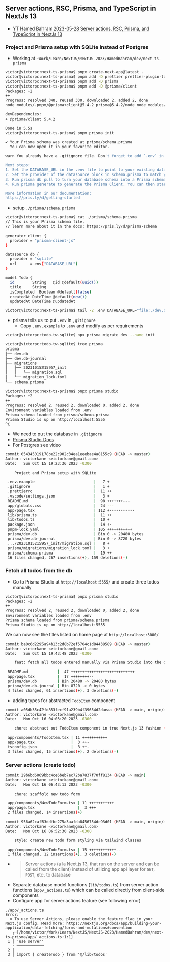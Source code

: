 ## Server actions, RSC, Prisma, and TypeScript in NextJs 13

- [YT Hamed Bahram 2023-05-28 Server actions, RSC, Prisma, and TypeScript in NextJs 13](https://youtu.be/8e35eo447Zw?si=RuvpkUrczzCDMWAl)

### Project and Prisma setup with SQLite instead of Postgres

- Working at `~Work/Learn/NextJS/NextJS-2023/HamedBahram/dev/next-ts-prisma`

```bash
victor@victorpc:next-ts-prisma$ pnpx create-next-app@latest .
victor@victorpc:next-ts-prisma$ pnpm add -D prettier prettier-plugin-tailwindcss
victor@victorpc:next-ts-prisma$ pnpm add -D prisma
victor@victorpc:next-ts-prisma$ pnpm add -D @prisma/client
Packages: +2
++
Progress: resolved 340, reused 330, downloaded 2, added 2, done
node_modules/.pnpm/@prisma+client@5.4.2_prisma@5.4.2/node_node_modules/.pnpm/@prisma+client@5.4.2_prisma@5.4.2/node_modules/@prisma/client: Running postinstall script, done in 518ms

devDependencies:
+ @prisma/client 5.4.2

Done in 5.5s
victor@victorpc:next-ts-prisma$ pnpm prisma init

✔ Your Prisma schema was created at prisma/schema.prisma
  You can now open it in your favorite editor.

warn You already have a .gitignore file. Don't forget to add `.env` in it to not commit any private information.

Next steps:
1. Set the DATABASE_URL in the .env file to point to your existing database. If your database has no tables yet, read https://pris.ly/d/getting-started
2. Set the provider of the datasource block in schema.prisma to match your database: postgresql, mysql, sqlite, sqlserver, mongodb or cockroachdb.
3. Run prisma db pull to turn your database schema into a Prisma schema.
4. Run prisma generate to generate the Prisma Client. You can then start querying your database.

More information in our documentation:
https://pris.ly/d/getting-started
```

- setup `./prisma/schema.prisma`

```bash
victor@victorpc:next-ts-prisma$ cat ./prisma/schema.prisma
// This is your Prisma schema file,
// learn more about it in the docs: https://pris.ly/d/prisma-schema

generator client {
  provider = "prisma-client-js"
}

datasource db {
  provider = "sqlite"
  url      = env("DATABASE_URL")
}

model Todo {
  id        String   @id @default(uuid())
  title     String
  isCompleted  Boolean @default(false)
  createdAt DateTime @default(now())
  updatedAt DateTime @updatedAt

victor@victorpc:next-ts-prisma$ tail -2 .env DATABASE_URL="file:./dev.db
```

- prisma tells us to put `.env` in `,gitignore`
  - Copy `.env.example` to `.env` and modify as per requirements

```bash
victor@victorpc:todo-tw-sqlite$ npx prisma migrate dev --name init

victor@victorpc:todo-tw-sqlite$ tree prisma
prisma
├── dev.db
├── dev.db-journal
├── migrations
│   ├── 20231015215957_init
│   │   └── migration.sql
│   └── migration_lock.toml
└── schema.prisma

victor@victorpc:next-ts-prisma$ pnpx prisma studio
Packages: +2
++
Progress: resolved 2, reused 2, downloaded 0, added 2, done
Environment variables loaded from .env
Prisma schema loaded from prisma/schema.prisma
Prisma Studio is up on http://localhost:5555
^C
```

- We need to put the database in `.gitignore`
- [Prisma Studio Docs](https://www.prisma.io/docs/concepts/components/prisma-studio)
- For Postgres see video

```bash
commit 054345019178be22c902c34ea1eeebae4a8155c9 (HEAD -> master)
Author: victorkane <victorkane@gmail.com>
Date:   Sun Oct 15 19:23:36 2023 -0300

    Project and Prisma setup with SQLite

 .env.example                          |   7 +
 .gitignore                            |   1 +
 .prettierrc                           |  11 ++
 .vscode/settings.json                 |   3 +
 README.md                             |  98 +++++++---
 app/globals.css                       |  24 ---
 app/page.tsx                          | 112 +-----------
 lib/prisma.ts                         |  11 ++
 lib/todos.ts                          |  10 +
 package.json                          |  14 +-
 pnpm-lock.yaml                        | 105 +++++++++++
 prisma/dev.db                         | Bin 0 -> 20480 bytes
 prisma/dev.db-journal                 | Bin 0 -> 8720 bytes
 .../20231015215957_init/migration.sql |   8 +
 prisma/migrations/migration_lock.toml |   3 +
 prisma/schema.prisma                  |  19 ++
 16 files changed, 267 insertions(+), 159 deletions(-)
```

### Fetch all todos from the db

- Go to Prisma Studio at `http://localhost:5555/` and create three todos
  manually

```bash
victor@victorpc:next-ts-prisma$ pnpx prisma studio
Packages: +2
++
Progress: resolved 2, reused 2, downloaded 0, added 2, done
Environment variables loaded from .env
Prisma schema loaded from prisma/schema.prisma
Prisma Studio is up on http://localhost:5555
```

We can now see the titles listed on home page at `http://localhost:3000/`

```bash
commit ba0c6d2295a94b13c2d8b72ef5704c1d84438589 (HEAD -> master)
Author: victorkane <victorkane@gmail.com>
Date:   Sun Oct 15 19:43:48 2023 -0300

    feat: fetch all todos entered manually via Prisma Studio into the database

 README.md             |  47 ++++++++++++++++++++++++++++
 app/page.tsx          |  17 ++++++++--
 prisma/dev.db         | Bin 20480 -> 20480 bytes
 prisma/dev.db-journal | Bin 8720 -> 0 bytes
 4 files changed, 61 insertions(+), 3 deletions(-)
```

- adding types for abstracted `TodoItem` component

```bash
commit a05db35c42fd853fecf91a239b4f39654d2daeaa (HEAD -> main, origin/main)
Author: victorkane <victorkane@gmail.com>
Date:   Mon Oct 16 04:03:20 2023 -0300

    chore: abstract out TodoItem component in true Next.js 13 fashion (adding types, working with types)

 app/components/TodoItem.tsx | 11 +++++++++++
 app/page.tsx                |  3 ++-
 tsconfig.json               |  3 ++-
 3 files changed, 15 insertions(+), 2 deletions(-)
```

### Server actions (create todo)

```bash
commit 29b6bd6069bbc4ce6beb7ec72ba7837f70ff8134 (HEAD -> main)
Author: victorkane <victorkane@gmail.com>
Date:   Mon Oct 16 06:43:13 2023 -0300

    chore: scaffold new todo form

 app/components/NewTodoForm.tsx | 11 +++++++++++
 app/page.tsx                   |  3 +++
 2 files changed, 14 insertions(+)
```

```bash
commit 956a62caf53ddfbc275a3aafda8456754dc93d01 (HEAD -> main, origin/main)
Author: victorkane <victorkane@gmail.com>
Date:   Mon Oct 16 06:52:30 2023 -0300

    style: create new todo form styling via tailwind classes

 app/components/NewTodoForm.tsx | 15 ++++++++++++---
 1 file changed, 12 insertions(+), 3 deletions(-)
```

- > Server actions (a la Next.js 13, that run on the server and can be called
  > from the client) instead of utilizing app api layer for `GET`, `POST`, etc.
  > to database
- Separate database model functions (`lib/todos.ts`) from server action
  functions (`app/_actions.ts`) which can be called directly from client-side
  components
- Configure app for server actions feature (see following error)

```text
./app/_actions.ts
Error:
  × To use Server Actions, please enable the feature flag in your Next.js config. Read more: https://nextjs.org/docs/app/building-your-application/data-fetching/forms-and-mutations#convention
   ╭─[/home/victor/Work/Learn/NextJS/NextJS-2023/HamedBahram/dev/next-ts-prisma/app/_actions.ts:1:1]
 1 │ 'use server'
   · ────────────
 2 │
 3 │ import { createTodo } from '@/lib/todos'
```
